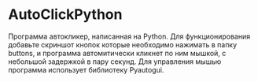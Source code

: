 # AutoClickPython

Программа автокликер, написанная на Python.
Для функционирования добавьте скриншот кнопок которые необходимо нажимать в папку buttons, и программа автомитически кликнет по ним мышкой, с небольшой задержкой в пару секунд.
Для управления мышью программа использует библиотеку Pyautogui.
